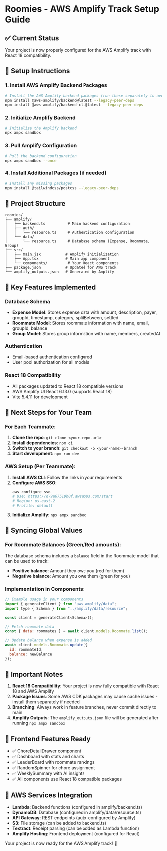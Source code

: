 # Roomies - AWS Amplify Track Setup Guide

## ✅ Current Status
Your project is now properly configured for the AWS Amplify track with React 18 compatibility.

## 🚀 Setup Instructions

### 1. Install AWS Amplify Backend Packages
```bash
# Install the AWS Amplify backend packages (run these separately to avoid cache issues)
npm install @aws-amplify/backend@latest --legacy-peer-deps
npm install @aws-amplify/backend-cli@latest --legacy-peer-deps
```

### 2. Initialize Amplify Backend
```bash
# Initialize the Amplify backend
npx ampx sandbox
```

### 3. Pull Amplify Configuration
```bash
# Pull the backend configuration
npx ampx sandbox --once
```

### 4. Install Additional Packages (if needed)
```bash
# Install any missing packages
npm install @tailwindcss/postcss --legacy-peer-deps
```

## 📁 Project Structure
```
roomies/
├── amplify/
│   ├── backend.ts          # Main backend configuration
│   ├── auth/
│   │   └── resource.ts     # Authentication configuration
│   └── data/
│       └── resource.ts     # Database schema (Expense, Roommate, Group)
├── src/
│   ├── main.jsx           # Amplify initialization
│   ├── App.tsx            # Main app component
│   └── components/         # Your React components
├── package.json           # Updated for AWS track
└── amplify_outputs.json   # Generated by Amplify
```

## 🔧 Key Features Implemented

### Database Schema
- **Expense Model**: Stores expense data with amount, description, payer, groupId, timestamp, category, splitBetween, settled
- **Roommate Model**: Stores roommate information with name, email, groupId, balance
- **Group Model**: Stores group information with name, members, createdAt

### Authentication
- Email-based authentication configured
- User pool authorization for all models

### React 18 Compatibility
- All packages updated to React 18 compatible versions
- AWS Amplify UI React 6.13.0 (supports React 18)
- Vite 5.4.11 for development

## 🎯 Next Steps for Your Team

### For Each Teammate:
1. **Clone the repo**: `git clone <your-repo-url>`
2. **Install dependencies**: `npm ci`
3. **Switch to your branch**: `git checkout -b <your-name>-branch`
4. **Start development**: `npm run dev`

### AWS Setup (Per Teammate):
1. **Install AWS CLI**: Follow the links in your requirements
2. **Configure AWS SSO**:
   ```bash
   aws configure sso
   # Use: https://d-9a67519b0f.awsapps.com/start
   # Region: us-east-2
   # Profile: default
   ```
3. **Initialize Amplify**: `npx ampx sandbox`

## 🔄 Syncing Global Values

### For Roommate Balances (Green/Red amounts):
The database schema includes a `balance` field in the Roommate model that can be used to track:
- **Positive balance**: Amount they owe you (red for them)
- **Negative balance**: Amount you owe them (green for you)

### Implementation in Components:
```javascript
// Example usage in your components
import { generateClient } from "aws-amplify/data";
import type { Schema } from "../amplify/data/resource";

const client = generateClient<Schema>();

// Fetch roommate data
const { data: roommates } = await client.models.Roommate.list();

// Update balance when expense is added
await client.models.Roommate.update({
  id: roommateId,
  balance: newBalance
});
```

## 🚨 Important Notes

1. **React 18 Compatibility**: Your project is now fully compatible with React 18 and AWS Amplify
2. **Package Issues**: Some AWS CDK packages may cause cache issues - install them separately if needed
3. **Branching**: Always work in feature branches, never commit directly to main
4. **Amplify Outputs**: The `amplify_outputs.json` file will be generated after running `npx ampx sandbox`

## 🎨 Frontend Features Ready
- ✅ ChoreDetailDrawer component
- ✅ Dashboard with stats and charts
- ✅ LeaderBoard with roommate rankings
- ✅ RandomSpinner for chore assignment
- ✅ WeeklySummary with AI insights
- ✅ All components use React 18 compatible packages

## 🔗 AWS Services Integration
- **Lambda**: Backend functions (configured in amplify/backend.ts)
- **DynamoDB**: Database (configured in amplify/data/resource.ts)
- **API Gateway**: REST endpoints (auto-configured by Amplify)
- **S3**: File storage (can be added to backend.ts)
- **Textract**: Receipt parsing (can be added as Lambda function)
- **Amplify Hosting**: Frontend deployment (configured for React)

Your project is now ready for the AWS Amplify track! 🎉
